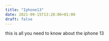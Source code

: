 ```yaml
---
title: "Iphone13"
date: 2021-09-15T13:28:06+01:00
draft: false
---
```



this is all you need to know about the iphone 13
